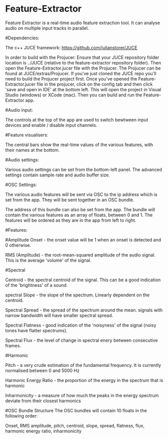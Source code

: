 # Feature-Extractor

Feature Extractor is a real-time audio feature extraction tool. It can analyse audio on multiple input tracks in parallel.

#Dependencies:

The c++ JUCE framework: https://github.com/julianstorer/JUCE

In order to build with the Projucer: Ensure that your JUCE repository folder location is ../JUCE (relative to the feature-extractor repository folder). Then open the Feature-Extractor.jucer file with the Projucer. The Projucer can be found at JUCE/extras/Projucer. If you've just cloned the JUCE repo you'll need to build the Projucer project first. Once you've opened the Feature-Extractor.jucer file in the projucer, click on the config tab and then click 'save and open in IDE' at the bottom left. This will open the project in Visual Studio (windows) or XCode (mac). Then you can build and run the Feature-Extractor app.

#Audio input:

The controls at the top of the app are used to switch bewtween input devices and enable / disable input channels.

#Feature visualisers:

The central bars show the real-time values of the various features, with their names at the bottom.

#Audio settings:

Various audio settings can be set from the bottom-left panel. The advanced settings contain sample rate and audio buffer size.

#OSC Settings:

The various audio features will be sent via OSC to the ip address which is set from the app. They will be sent together in an OSC bundle. 

The address of this bundle can also be set from the app. The bundle will contain the various features as an array of floats, between 
0 and 1. The features will be ordered as they are in the app from left to right.

#Features:

#Amplitude
Onset - the onset value will be 1 when an onset is detected and 0 otherwise.

RMS (Amplitude) - the root-mean-squared amplitude of the audio signal. This is the average 'volume' of the signal.

#Spectral

Centroid - the spectral centroid of the signal. This can be a good indication of the 'brightness' of a sound.

spectral Slope - the slope of the spectrum. Linearly dependent on the centroid.

Spectral Spread - the spread of the spectrum around the mean. signals with narrow bandwidth will have smaller spectral spread.

Spectral Flatness - good indication of the 'noisyness' of the signal (noisy tones have flatter spectrums).

Spectral Flux - the level of change in spectral enery between consecutive frames.

#Harmonic

Pitch - a very crude estimation of the fundamental frequency. It is currently normalised between 0 and 5000 Hz

Harmonic Energy Ratio - the proportion of the energy in the spectrum that is harmonic

Inharmonicity - a measure of how much the peaks in the energy spectrum deviate from their closest harmonics


#OSC Bundle Structure
The OSC bundles will contain 10 floats in the following order:

Onset, RMS amplitude, pitch, centroid, slope, spread, flatness, flux, harmonic energy ratio, inharmonicity
